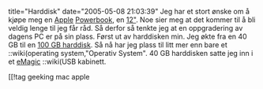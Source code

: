 title="Harddisk"
date="2005-05-08 21:03:39"
Jeg har et stort ønske om å kjøpe meg en <a href="http://www.apple.no">Apple</a> <a href="http://www.apple.com/no/powerbook/">Powerbook</a>, en <a href="http://www.apple.com/no/powerbook/index12.html">12"</a>. Noe sier meg at det kommer til å bli veldig lenge til jeg får råd. Så derfor så tenkte jeg at en oppgradering av dagens PC er på sin plass. Først ut av harddisken min. Jeg økte fra en 40 GB til en <a href="http://www.seagate.com/cda/products/discsales/marketing/detail/0,1081,635,00.html">100 GB harddisk</a>. Så nå har jeg plass til litt mer enn bare et ::wiki(operating system,"Operativ System". 40 GB harddisken satte jeg inn i et <a href="http://www.emagictech.com.tw/fd2254-1.htm">eMagic</a> ::wiki(USB kabinett.

[[!tag  geeking mac apple
